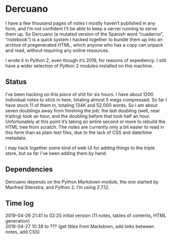 Dercuano
========

I have a few thousand pages of notes I mostly haven’t published in any
form, and I’m not confident I’ll be able to keep a server running to
serve them up.  So Dercuano (a mutated version of the Spanish word
“cuaderno”, “notebook”) is a quick system I hacked together to bundle
them up into an archive of pregenerated HTML, which anyone who has a
copy can unpack and read, without requiring any online resources.

I wrote it in Python 2, even though it’s 2019, for reasons of
expediency.  I still have a wider selection of Python 2 modules
installed on this machine.

Status
------

I’ve been hacking on this piece of shit for six hours.  I have about
1200 individual notes to stick in here, totaling almost 5 megs
compressed.  So far I have stuck 11 of them in, totaling 134K and
52,000 words.  So I
am about seven doublings away from finishing the job;
the last doubling (well, near tripling)
took an hour, and the doubling before that took half an hour.
Unfortunately at this point it’s taking an entire second or more to rebuild
the HTML tree from scratch.  The
notes are currently only a bit easier to read in this form than as plain
text files, due to the lack of CSS and date/time metadata.

I may hack together some kind of web UI for adding things to the
triple store, but so far I’ve been adding them by hand.

Dependencies
------------

Dercuano depends on the Python Markdown module, the one started by
Manfred Stienstra, and Python 2.  I’m using 2.7.12.

Time log
--------

2019-04-26 21:41 to 02:25 initial version (11 notes, tables of contents, HTML generation)  
2019-04-27 10:38 to ??? (get titles from Markdown, add links between notes, add CSS)
